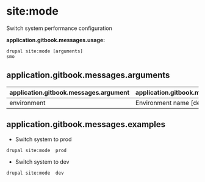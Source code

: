 # site:mode
Switch system performance configuration

**application.gitbook.messages.usage:**
```
drupal site:mode [arguments]
smo
```

## application.gitbook.messages.arguments
application.gitbook.messages.argument | application.gitbook.messages.details
---------|-------------
environment | Environment name [dev, prod]

## application.gitbook.messages.examples
* Switch system to prod
```
drupal site:mode  prod
```
* Switch system to dev
```
drupal site:mode  dev
```
